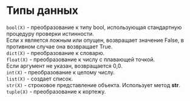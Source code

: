 # Типы данных

`bool(X)` - преобразование к типу bool, использующая стандартную процедуру проверки истинности.  
Если х является ложным или опущен, возвращает значение False, в противном случае она возвращает True.  
`dict(X)` - преобразование к словарю.  
`float(X)` - преобразование к числу с плавающей точкой.  
Если аргумент не указан, возвращается 0,0.  
`int(X)` - преобразование к целому числу.  
`list(X)` - создает список.  
`str(X)` - строковое представление объекта. Использует метод __str__.  
`tuple(X)` - преобразование к кортежу.  
